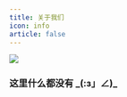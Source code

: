 ```yaml
---
title: 关于我们
icon: info
article: false
---
```

![](https://cdn.iycx.top/files/mologo.png)  
### 这里什么都没有 \_(:з」∠)\_